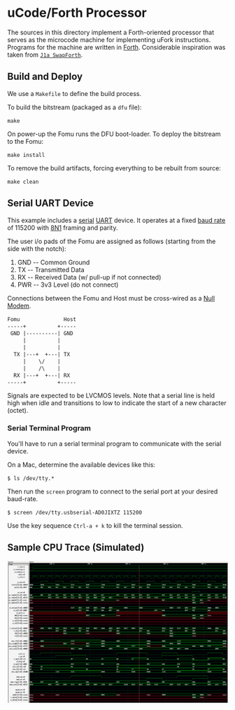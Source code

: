 # uCode/Forth Processor

The sources in this directory
implement a Forth-oriented processor
that serves as the microcode machine
for implementing uFork instructions.
Programs for the machine
are written in [Forth](https://en.wikipedia.org/wiki/Forth_(programming_language)).
Considerable inspiration was taken from
[`J1a SwapForth`](https://github.com/jamesbowman/swapforth/tree/master/j1a).

## Build and Deploy

We use a `Makefile` to define the build process.

To build the bitstream (packaged as a `dfu` file):

    make

On power-up the Fomu runs the DFU boot-loader.
To deploy the bitstream to the Fomu:

    make install

To remove the build artifacts,
forcing everything to be rebuilt from source:

    make clean

## Serial UART Device

This example includes a [serial](https://en.wikipedia.org/wiki/Asynchronous_serial_communication)
[UART](https://en.wikipedia.org/wiki/Universal_asynchronous_receiver-transmitter) device.
It operates at a fixed [baud rate](https://en.wikipedia.org/wiki/Baud) of 115200
with [8N1](https://en.wikipedia.org/wiki/8-N-1) framing and parity.

The user i/o pads of the Fomu are assigned as follows
(starting from the side with the notch):

  1. GND -- Common Ground
  2. TX -- Transmitted Data
  3. RX -- Received Data (w/ pull-up if not connected)
  4. PWR -- 3v3 Level (do not connect)

Connections between the Fomu and Host must be cross-wired
as a [Null Modem](https://en.wikipedia.org/wiki/Null_modem).

    Fomu              Host
    -----+          +-----
     GND |----------| GND
         |          |
         |          |
      TX |---+  +---| TX
         |    \/    |
         |    /\    |
      RX |---+  +---| RX
    -----+          +-----

Signals are expected to be LVCMOS levels.
Note that a serial line is held high when idle
and transitions to low to indicate the start
of a new character (octet).

### Serial Terminal Program

You'll have to run a serial terminal program
to communicate with the serial device.

On a Mac, determine the available devices like this:

    $ ls /dev/tty.*

Then run the `screen` program to connect
to the serial port at your desired baud-rate.

    $ screen /dev/tty.usbserial-AD0JIXTZ 115200

Use the key sequence `Ctrl-a + k` to kill the terminal session.

## Sample CPU Trace (Simulated)

![CPU Trace](sample_cpu_trace.png)
